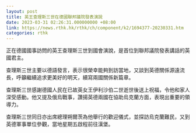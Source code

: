 ```yaml
---
layout: post
title: 英王查理斯三世在德國聯邦議院發表演說
date: 2023-03-31 02:26:31.000000000 +08:00
link: https://news.rthk.hk/rthk/ch/component/k2/1694377-20230331.htm
categories: rthk
---
```


正在德國國事訪問的英王查理斯三世到國會演說，是首位到聯邦議院發表講話的英國君主。

查理斯三世主要以德語發言，表示很榮幸能夠到訪當地，又談到英德關係源遠流長，呼籲繼續追求更美好的明天，續寫兩國關係新篇章。

查理斯三世感謝德國人民在已故英女王伊利沙伯二世逝世後送上祝福，令他和家人深受感動。他又提及俄烏戰事，讚揚英德兩國在協助烏克蘭方面，表現出重要的領導力。

查理斯三世同日亦出席總理朔爾茨為他舉行的歡迎儀式，並探訪烏克蘭難民，又到英德軍事單位參觀，當地星期五啟程前往漢堡。
